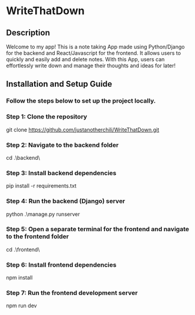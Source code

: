 # WriteThatDown

## Description
Welcome to my app! This is a note taking App made using Python/Django for the backend and React/Javascript for the frontend. It allows users to quickly and easily add and delete notes. With this App, users can effortlessly write down and manage their thoughts and ideas for later!

## Installation and Setup Guide 
### Follow the steps below to set up the project locally.

### Step 1: Clone the repository
git clone https://github.com/justanotherchili/WriteThatDown.git

### Step 2: Navigate to the backend folder
cd .\backend\

### Step 3: Install backend dependencies
pip install -r requirements.txt

### Step 4: Run the backend (Django) server
python .\manage.py runserver

### Step 5: Open a separate terminal for the frontend and navigate to the frontend folder
cd .\frontend\

### Step 6: Install frontend dependencies
npm install

### Step 7: Run the frontend development server
npm run dev
